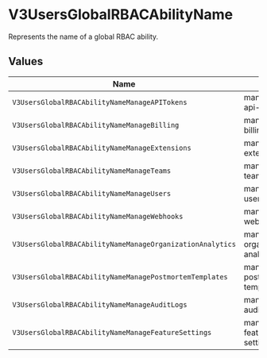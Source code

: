 # V3UsersGlobalRBACAbilityName

Represents the name of a global RBAC ability.


## Values

| Name                                                      | Value                                                     |
| --------------------------------------------------------- | --------------------------------------------------------- |
| `V3UsersGlobalRBACAbilityNameManageAPITokens`             | manage-api-tokens                                         |
| `V3UsersGlobalRBACAbilityNameManageBilling`               | manage-billing                                            |
| `V3UsersGlobalRBACAbilityNameManageExtensions`            | manage-extensions                                         |
| `V3UsersGlobalRBACAbilityNameManageTeams`                 | manage-teams                                              |
| `V3UsersGlobalRBACAbilityNameManageUsers`                 | manage-users                                              |
| `V3UsersGlobalRBACAbilityNameManageWebhooks`              | manage-webhooks                                           |
| `V3UsersGlobalRBACAbilityNameManageOrganizationAnalytics` | manage-organization-analytics                             |
| `V3UsersGlobalRBACAbilityNameManagePostmortemTemplates`   | manage-postmortem-templates                               |
| `V3UsersGlobalRBACAbilityNameManageAuditLogs`             | manage-audit-logs                                         |
| `V3UsersGlobalRBACAbilityNameManageFeatureSettings`       | manage-feature-settings                                   |